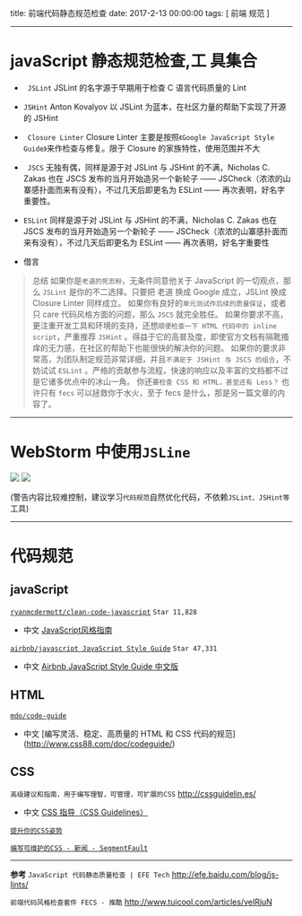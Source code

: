 title: 前端代码静态规范检查
date: 2017-2-13 00:00:00
tags: [ 前端 规范 ]


---

# javaScript 静态规范检查,工 具集合
- ` JSLint`
JSLint 的名字源于早期用于检查 C 语言代码质量的 Lint



- `JSHint`
Anton Kovalyov 以 JSLint 为蓝本，在社区力量的帮助下实现了开源的 JSHint



- ` Closure Linter`
Closure Linter 主要是按照`《Google JavaScript Style Guide》`来作检查与修复。限于 Closure 的家族特性，使用范围并不大



- ` JSCS`
无独有偶，同样是源于对 JSLint 与 JSHint 的不满，Nicholas C. Zakas 也在 JSCS 发布的当月开始造另一个新轮子 —— JSCheck（浓浓的山寨感扑面而来有没有），不过几天后即更名为 ESLint —— 再次表明，好名字重要性。



- `ESLint`
同样是源于对 JSLint 与 JSHint 的不满，Nicholas C. Zakas 也在 JSCS 发布的当月开始造另一个新轮子 —— JSCheck（浓浓的山寨感扑面而来有没有），不过几天后即更名为 ESLint —— 再次表明，好名字重要性



- 借言
>总结
如果你是`老道的死忠粉`，无条件同意他关于 JavaScript 的一切观点，那么 `JSLint` 是你的不二选择。只要把 老道 换成 Google 成立，JSLint 换成 Closure Linter 同样成立。
如果你有良好的`单元测试作后续的质量保证`，或者只 care 代码风格方面的问题，那么  ` JSCS `  就完全胜任。
如果你要求不高，更注重开发工具和环境的支持，还想`顺便检查一下 HTML 代码中的 inline script`，严重推荐  ` JSHint ` 。得益于它的高普及度，即使官方文档有隔靴搔痒的无力感，在社区的帮助下也能很快的解决你的问题。
如果你的要求非常高，为团队制定规范非常详细，并且`不满足于 JSHint 与 JSCS 的组合`，不妨试试  ` ESLint ` 。严格的贡献参与流程，快速的响应以及丰富的文档都不过是它诸多优点中的冰山一角。
你还`要检查 CSS 和 HTML，甚至还有 Less？` 也许只有  ` fecs `  可以拯救你于水火，至于 fecs 是什么，那是另一篇文章的内容了。


---
# WebStorm 中使用`JSLine`
![]( http://ll-blog.oss-cn-hangzhou.aliyuncs.com/17-8-12/72126761.jpg)
![](http://ll-blog.oss-cn-hangzhou.aliyuncs.com/17-8-12/85594119.jpg)


(警告内容比较难控制，建议学习`代码规范`自然优化代码，不依赖`JSLint、JSHint等`工具)


---
# 代码规范
## javaScript
[`ryanmcdermott/clean-code-javascript`](https://github.com/ryanmcdermott/clean-code-javascript) `Star 11,828`
- 中文  [JavaScript风格指南]( https://github.com/alivebao/clean-code-js/blob/master/README.md?utm_source=tuicool&utm_medium=referral)


[`airbnb/javascript JavaScript Style Guide`]( https://github.com/airbnb/javascript)  `Star 47,331`

- 中文 [Airbnb JavaScript Style Guide 中文版](https://github.com/sivan/javascript-style-guide/blob/master/es5/README.md )


## HTML
[`mdo/code-guide`](https://github.com/mdo/code-guide)
- 中文  [编写灵活、稳定、高质量的 HTML 和 CSS 代码的规范] (http://www.css88.com/doc/codeguide/)


## CSS
`高级建议和指南，用于编写理智，可管理，可扩展的CSS`  http://cssguidelin.es/
- 中文 [CSS 指导（CSS Guidelines）](https://github.com/JackAtlas/cssguidelines-translation)


[`提升你的CSS姿势`](https://segmentfault.com/a/1190000005775934?utm_source=tuicool&utm_medium=referral)

[`编写可维护的CSS - 新闻 - SegmentFault`]( https://segmentfault.com/a/1190000000388784 )


---
**参考**
` JavaScript 代码静态质量检查 | EFE Tech `
http://efe.baidu.com/blog/js-lints/

`前端代码风格检查套件 FECS - 推酷`
http://www.tuicool.com/articles/veIRjuN
